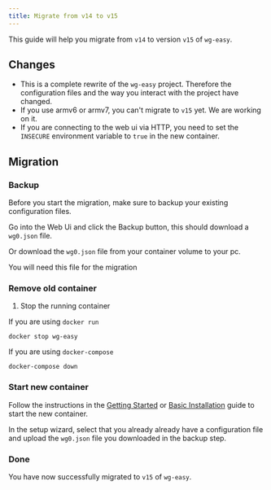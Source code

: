```yaml
---
title: Migrate from v14 to v15
---
```


This guide will help you migrate from `v14` to version `v15` of `wg-easy`.

## Changes

- This is a complete rewrite of the `wg-easy` project. Therefore the configuration files and the way you interact with the project have changed.
- If you use armv6 or armv7, you can't migrate to `v15` yet. We are working on it.
- If you are connecting to the web ui via HTTP, you need to set the `INSECURE` environment variable to `true` in the new container.

## Migration

### Backup

Before you start the migration, make sure to backup your existing configuration files.

Go into the Web Ui and click the Backup button, this should download a `wg0.json` file.

Or download the `wg0.json` file from your container volume to your pc.

You will need this file for the migration

### Remove old container

1. Stop the running container

If you are using `docker run`

```shell
docker stop wg-easy
```

If you are using `docker-compose`

```shell
docker-compose down
```

### Start new container

Follow the instructions in the [Getting Started][docs-getting-started] or [Basic Installation][docs-examples] guide to start the new container.

In the setup wizard, select that you already already have a configuration file and upload the `wg0.json` file you downloaded in the backup step.

[docs-getting-started]: ../../getting-started.md
[docs-examples]: ../../examples/tutorials/basic-installation.md

### Done

You have now successfully migrated to `v15` of `wg-easy`.
